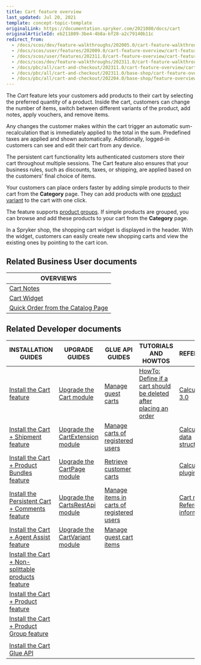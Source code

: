 ```yaml
---
title: Cart feature overview
last_updated: Jul 20, 2021
template: concept-topic-template
originalLink: https://documentation.spryker.com/2021080/docs/cart
originalArticleId: eb211809-3be4-4b8a-bf28-a2c79140b11c
redirect_from:
  - /docs/scos/dev/feature-walkthroughs/202005.0/cart-feature-walkthrough/cart-functionality.html
  - /docs/scos/user/features/202009.0/cart-feature-overview/cart-feature-overview.html
  - /docs/scos/user/features/202311.0/cart-feature-overview/cart-feature-overview.html
  - /docs/scos/dev/feature-walkthroughs/202311.0/cart-feature-walkthrough/cart-feature-walkthrough.html
  - /docs/pbc/all/cart-and-checkout/202311.0/cart-feature-overview/cart-feature-overview.html    
  - /docs/pbc/all/cart-and-checkout/202311.0/base-shop/cart-feature-overview/cart-feature-overview.html
  - /docs/pbc/all/cart-and-checkout/202204.0/base-shop/feature-overviews/cart-feature-overview/cart-feature-overview.html
---
```


The *Cart* feature lets your customers add products to their cart by selecting the preferred quantity of a product. Inside the cart, customers can change the number of items, switch between different variants of the product, add notes, apply vouchers, and remove items.

Any changes the customer makes within the cart trigger an automatic sum-recalculation that is immediately applied to the total in the sum. Predefined taxes are applied and shown automatically. Additionally, logged-in customers can see and edit their cart from any device.  

The persistent cart functionality lets authenticated customers store their cart throughout multiple sessions. The Cart feature also ensures that your business rules, such as discounts, taxes, or shipping, are applied based on the customers' final choice of items.

Your customers can place orders faster by adding simple products to their cart from the **Category** page. They can add products with one [product variant](/docs/pbc/all/product-information-management/latest/base-shop/feature-overviews/product-feature-overview/product-feature-overview.html) to the cart with one click.

The feature supports [product groups](/docs/pbc/all/product-information-management/latest/base-shop/feature-overviews/product-groups-feature-overview.html). If simple products are grouped, you can browse and add these products to your cart from the **Category** page.

In a Spryker shop, the shopping cart widget is displayed in the header. With the widget, customers can easily create new shopping carts and view the existing ones by pointing to the cart icon.

## Related Business User documents

|OVERVIEWS|
|---|
| [Cart Notes](/docs/pbc/all/cart-and-checkout/latest/base-shop/feature-overviews/cart-feature-overview/cart-notes-overview.html)  |
| [Cart Widget](/docs/pbc/all/cart-and-checkout/latest/base-shop/feature-overviews/cart-feature-overview/cart-widget-overview.html)  |
| [Quick Order from the Catalog Page](/docs/pbc/all/cart-and-checkout/latest/base-shop/feature-overviews/cart-feature-overview/quick-order-from-the-catalog-page-overview.html)   |

## Related Developer documents

| INSTALLATION GUIDES | UPGRADE GUIDES | GLUE API GUIDES | TUTORIALS AND HOWTOS | REFERENCES |
|---------------------|----------------|------------------|-----------------------|------------|
| [Install the Cart feature](/docs/pbc/all/cart-and-checkout/latest/base-shop/install-and-upgrade/install-features/install-the-cart-feature.html) | [Upgrade the Cart module](/docs/pbc/all/cart-and-checkout/latest/base-shop/install-and-upgrade/upgrade-modules/upgrade-the-cart-module.html) | [Manage guest carts](/docs/pbc/all/cart-and-checkout/latest/base-shop/manage-using-glue-api/manage-guest-carts/glue-api-manage-guest-carts.html) | [HowTo: Define if a cart should be deleted after placing an order](/docs/pbc/all/cart-and-checkout/latest/base-shop/tutorials-and-howtos/define-if-carts-are-deleted-after-placing-an-order.html) | [Calculation 3.0](/docs/pbc/all/cart-and-checkout/latest/base-shop/extend-and-customize/calculation-3-0.html) |
| [Install the Cart + Shipment feature](/docs/pbc/all/cart-and-checkout/latest/base-shop/install-and-upgrade/install-features/install-the-cart-shipment-feature.html) | [Upgrade the CartExtension module](/docs/pbc/all/cart-and-checkout/latest/base-shop/install-and-upgrade/upgrade-modules/upgrade-the-cartextension-module.html) | [Manage carts of registered users](/docs/pbc/all/cart-and-checkout/latest/base-shop/manage-using-glue-api/manage-carts-of-registered-users/glue-api-manage-items-in-carts-of-registered-users.html) | | [Calculation data structure](/docs/pbc/all/cart-and-checkout/latest/base-shop/extend-and-customize/calculation-data-structure.html) |
| [Install the Cart + Product Bundles feature](/docs/pbc/all/cart-and-checkout/latest/base-shop/install-and-upgrade/install-features/install-the-cart-product-bundles-feature.html) | [Upgrade the CartPage module](/docs/pbc/all/cart-and-checkout/latest/base-shop/install-and-upgrade/upgrade-modules/upgrade-the-cartpage-module.html) | [Retrieve customer carts](/docs/pbc/all/cart-and-checkout/latest/base-shop/manage-using-glue-api/glue-api-retrieve-customer-carts.html) | | [Calculator plugins](/docs/pbc/all/cart-and-checkout/latest/base-shop/extend-and-customize/calculator-plugins.html) |
| [Install the Persistent Cart + Comments feature](/docs/pbc/all/cart-and-checkout/latest/base-shop/install-and-upgrade/install-features/install-the-persistent-cart-comments-feature.html) | [Upgrade the CartsRestApi module](/docs/pbc/all/cart-and-checkout/latest/base-shop/install-and-upgrade/upgrade-modules/upgrade-the-cartsrestapi-module.html) | [Manage items in carts of registered users](/docs/pbc/all/cart-and-checkout/latest/base-shop/manage-using-glue-api/manage-carts-of-registered-users/glue-api-manage-items-in-carts-of-registered-users.html) | | [Cart module: Reference information](/docs/pbc/all/cart-and-checkout/latest/base-shop/extend-and-customize/cart-module-reference-information.html) |
| [Install the Cart + Agent Assist feature](/docs/pbc/all/cart-and-checkout/latest/base-shop/install-and-upgrade/install-features/install-the-cart-agent-assist-feature.html) | [Upgrade the CartVariant module](/docs/pbc/all/cart-and-checkout/latest/base-shop/install-and-upgrade/upgrade-modules/upgrade-the-cartvariant-module.html) | [Manage guest cart items](/docs/pbc/all/cart-and-checkout/latest/base-shop/manage-using-glue-api/manage-guest-carts/glue-api-manage-guest-cart-items.html) | | |
| [Install the Cart + Non-splittable products feature](/docs/pbc/all/cart-and-checkout/latest/base-shop/install-and-upgrade/install-features/install-the-cart-non-splittable-products-feature.html) | | | | |
| [Install the Cart + Product feature](/docs/pbc/all/cart-and-checkout/latest/base-shop/install-and-upgrade/install-features/install-the-cart-product-feature.html) | | | | |
| [Install the Cart + Product Group feature](/docs/pbc/all/cart-and-checkout/latest/base-shop/install-and-upgrade/install-features/install-the-cart-product-group-feature.html) | | | | |
| | | | | |
| [Install the Cart Glue API](/docs/pbc/all/cart-and-checkout/latest/base-shop/install-and-upgrade/install-glue-api/install-the-cart-glue-api.html) | | | | |

